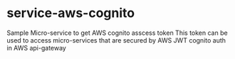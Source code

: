 # service-aws-cognito
Sample Micro-service to get AWS cognito asscess token
This token can be used to access micro-services that are secured by AWS JWT cognito auth in AWS api-gateway

